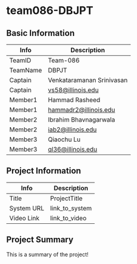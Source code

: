 # team086-DBJPT

## Basic Information

|   Info      |        Description     |
| ----------- | ---------------------- |
| TeamID      |        Team-086        |
| TeamName    |         DBPJT         |
| Captain     |       Venkataramanan Srinivasan     |
| Captain     |  vs58@illinois.edu  |
| Member1     |        Hammad Rasheed       |
| Member1     |   hammadr2@illinois.edu  |
| Member2     |   Ibrahim Bhavnagarwala      |
| Member2     |    iab2@illinois.edu                    |
| Member3     |     Qiaochu Lu  |
| Member3     |      ql36@illinois.edu     |

## Project Information

|   Info      |        Description     |
| ----------- | ---------------------- |
|  Title      |       ProjectTitle     |
| System URL  |      link_to_system    |
| Video Link  |      link_to_video     |

## Project Summary

This is a summary of the project!
